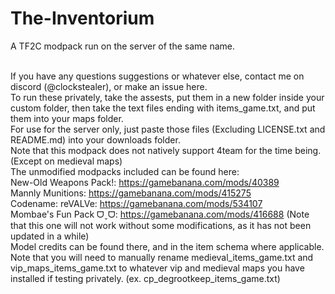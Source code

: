 # The-Inventorium
A TF2C modpack run on the server of the same name.

<br>If you have any questions suggestions or whatever else, contact me on discord (@clockstealer), or make an issue here.
<br>To run these privately, take the assests, put them in a new folder inside your custom folder, then take the text files ending with items_game.txt, and put them into your maps folder.
<br>For use for the server only, just paste those files (Excluding LICENSE.txt and README.md) into your downloads folder.
<br>Note that this modpack does not natively support 4team for the time being. (Except on medieval maps)
<br>The unmodified modpacks included can be found here:
<br>New-Old Weapons Pack!: https://gamebanana.com/mods/40389
<br>Mannly Munitions: https://gamebanana.com/mods/415275
<br>Codename: reVALVe: https://gamebanana.com/mods/534107
<br>Mombae's Fun Pack ᗜˬᗜ: https://gamebanana.com/mods/416688 (Note that this one will not work without some modifications, as it has not been updated in a while)
<br>Model credits can be found there, and in the item schema where applicable.
<br>Note that you will need to manually rename medieval_items_game.txt and vip_maps_items_game.txt to whatever vip and medieval maps you have installed if testing privately. (ex. cp_degrootkeep_items_game.txt)
